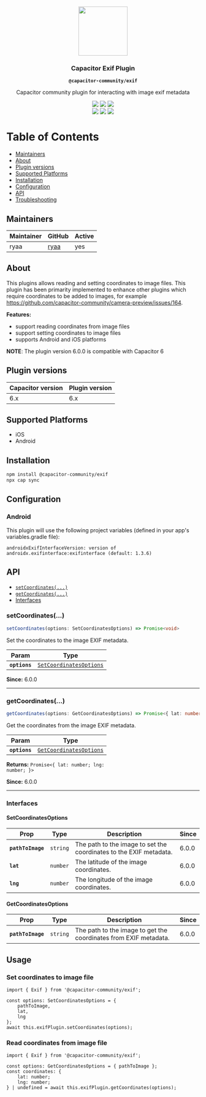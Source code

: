 <p align="center"><br><img src="https://user-images.githubusercontent.com/236501/85893648-1c92e880-b7a8-11ea-926d-95355b8175c7.png" width="128" height="128" /></p>
<h3 align="center">Capacitor Exif Plugin</h3>
<p align="center"><strong><code>@capacitor-community/exif</code></strong></p>
<p align="center">
  Capacitor community plugin for interacting with image exif metadata
</p>

<p align="center">
  <img src="https://img.shields.io/maintenance/yes/2024?style=flat-square" />
  <a href="https://github.com/capacitor-community/exif/actions?query=workflow%3A%22CI%22"><img src="https://img.shields.io/github/workflow/status/capacitor-community/exif/CI?style=flat-square" /></a>
  <a href="https://www.npmjs.com/package/@capacitor-community/exif"><img src="https://img.shields.io/npm/l/@capacitor-community/exif?style=flat-square" /></a>
<br>
  <a href="https://www.npmjs.com/package/@capacitor-community/exif"><img src="https://img.shields.io/npm/dw/@capacitor-community/exif?style=flat-square" /></a>
  <a href="https://www.npmjs.com/package/@capacitor-community/exif"><img src="https://img.shields.io/npm/v/@capacitor-community/exif?style=flat-square" /></a>
<!-- ALL-CONTRIBUTORS-BADGE:START - Do not remove or modify this section -->
<a href="#contributors-"><img src="https://img.shields.io/badge/all%20contributors-0-orange?style=flat-square" /></a>
<!-- ALL-CONTRIBUTORS-BADGE:END -->
</p>

# Table of Contents

- [Maintainers](#maintainers)
- [About](#about)
- [Plugin versions](#plugin-versions)
- [Supported Platforms](#supported-platforms)
- [Installation](#installation)
- [Configuration](#configuration)
- [API](#api)
- [Troubleshooting](#troubleshooting)

## Maintainers

| Maintainer | GitHub                          | Active |
| ---------- | ------------------------------- | ------ |
| ryaa       | [ryaa](https://github.com/ryaa) | yes    |

## About

This plugins allows reading and setting coordinates to image files.
This plugin has been primarity implemented to enhance other plugins which require coordinates to be added to images, for example https://github.com/capacitor-community/camera-preview/issues/164.

**Features:**

- support reading coordinates from image files
- support setting coordinates to image files
- supports Android and iOS platforms

**NOTE**: The plugin version 6.0.0 is compatible with Capacitor 6

## Plugin versions

| Capacitor version | Plugin version |
| ----------------- | -------------- |
| 6.x               | 6.x            |

## Supported Platforms

- iOS
- Android

## Installation

```bash
npm install @capacitor-community/exif
npx cap sync
```

## Configuration

### Android
This plugin will use the following project variables (defined in your app's variables.gradle file):
```
androidxExifInterfaceVersion: version of androidx.exifinterface:exifinterface (default: 1.3.6)
```

## API

<docgen-index>

* [`setCoordinates(...)`](#setcoordinates)
* [`getCoordinates(...)`](#getcoordinates)
* [Interfaces](#interfaces)

</docgen-index>


<docgen-api>
<!--Update the source file JSDoc comments and rerun docgen to update the docs below-->

### setCoordinates(...)

```typescript
setCoordinates(options: SetCoordinatesOptions) => Promise<void>
```

Set the coordinates to the image EXIF metadata.

| Param         | Type                                                                    |
| ------------- | ----------------------------------------------------------------------- |
| **`options`** | <code><a href="#setcoordinatesoptions">SetCoordinatesOptions</a></code> |

**Since:** 6.0.0

--------------------


### getCoordinates(...)

```typescript
getCoordinates(options: GetCoordinatesOptions) => Promise<{ lat: number; lng: number; } | undefined>
```

Get the coordinates from the image EXIF metadata.

| Param         | Type                                                                    |
| ------------- | ----------------------------------------------------------------------- |
| **`options`** | <code><a href="#getcoordinatesoptions">GetCoordinatesOptions</a></code> |

**Returns:** <code>Promise&lt;{ lat: number; lng: number; }&gt;</code>

**Since:** 6.0.0

--------------------


### Interfaces


#### SetCoordinatesOptions

| Prop              | Type                | Description                                                        | Since |
| ----------------- | ------------------- | ------------------------------------------------------------------ | ----- |
| **`pathToImage`** | <code>string</code> | The path to the image to set the coordinates to the EXIF metadata. | 6.0.0 |
| **`lat`**         | <code>number</code> | The latitude of the image coordinates.                             | 6.0.0 |
| **`lng`**         | <code>number</code> | The longitude of the image coordinates.                            | 6.0.0 |


#### GetCoordinatesOptions

| Prop              | Type                | Description                                                      | Since |
| ----------------- | ------------------- | ---------------------------------------------------------------- | ----- |
| **`pathToImage`** | <code>string</code> | The path to the image to get the coordinates from EXIF metadata. | 6.0.0 |

</docgen-api>

## Usage

### Set coordinates to image file

```
import { Exif } from '@capacitor-community/exif';

const options: SetCoordinatesOptions = {
    pathToImage,
    lat,
    lng
};
await this.exifPlugin.setCoordinates(options);
```

### Read coordinates from image file

```
import { Exif } from '@capacitor-community/exif';

const options: GetCoordinatesOptions = { pathToImage };
const coordinates: {
    lat: number;
    lng: number;
} | undefined = await this.exifPlugin.getCoordinates(options);
```

